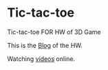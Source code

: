 # Tic-tac-toe
Tic-tac-toe FOR HW of 3D Game

This is the [Blog](https://willken.github.io/2019/09/11/3D游戏-离散仿真引擎基础/) of the HW.

Watching [videos](https://www.bilibili.com/video/av67577650) online.

